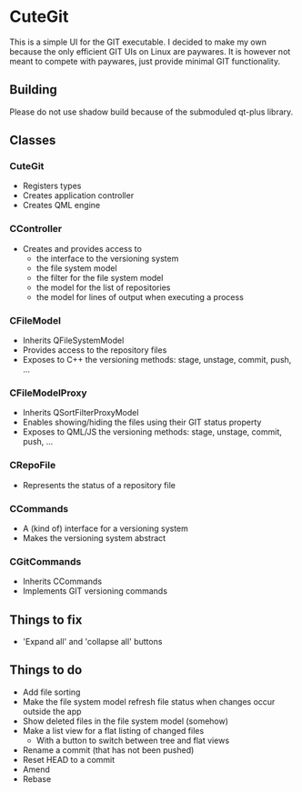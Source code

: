 # CuteGit

This is a simple UI for the GIT executable.
I decided to make my own because the only efficient GIT UIs on Linux are paywares.
It is however not meant to compete with paywares, just provide minimal GIT functionality.

## Building

Please do not use shadow build because of the submoduled qt-plus library.

## Classes

### CuteGit

* Registers types
* Creates application controller
* Creates QML engine

### CController

* Creates and provides access to
  * the interface to the versioning system
  * the file system model
  * the filter for the file system model
  * the model for the list of repositories
  * the model for lines of output when executing a process

### CFileModel

* Inherits QFileSystemModel
* Provides access to the repository files
* Exposes to C++ the versioning methods: stage, unstage, commit, push, ...

### CFileModelProxy

* Inherits QSortFilterProxyModel
* Enables showing/hiding the files using their GIT status property
* Exposes to QML/JS the versioning methods: stage, unstage, commit, push, ...

### CRepoFile

* Represents the status of a repository file

### CCommands

* A (kind of) interface for a versioning system
* Makes the versioning system abstract

### CGitCommands

* Inherits CCommands
* Implements GIT versioning commands

## Things to fix

* 'Expand all' and 'collapse all' buttons

## Things to do

* Add file sorting
* Make the file system model refresh file status when changes occur outside the app
* Show deleted files in the file system model (somehow)
* Make a list view for a flat listing of changed files
  * With a button to switch between tree and flat views
* Rename a commit (that has not been pushed)
* Reset HEAD to a commit
* Amend
* Rebase

